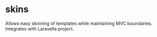 skins
=====

Allows easy skinning of templates while maintaining MVC boundaries.  Integrates with Laravella project.
